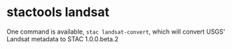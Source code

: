 # stactools landsat

One command is available, `stac landsat-convert`, which will convert
USGS' Landsat metadata to STAC 1.0.0.beta.2
